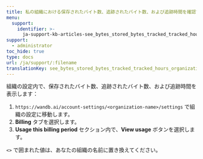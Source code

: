 ```yaml
---
title: 私の組織における保存されたバイト数、追跡されたバイト数、および追跡時間を確認するにはどうすればいいですか？
menu:
  support:
    identifier: >-
      ja-support-kb-articles-see_bytes_stored_bytes_tracked_tracked_hours_organization
support:
  - administrator
toc_hide: true
type: docs
url: /ja/support/:filename
translationKey: see_bytes_stored_bytes_tracked_tracked_hours_organization
---
```

組織の設定内で、保存されたバイト数、追跡されたバイト数、および追跡時間を表示します：

1. `https://wandb.ai/account-settings/<organization-name>/settings` で組織の設定に移動します。
2. **Billing** タブを選択します。
3. **Usage this billing period** セクション内で、**View usage** ボタンを選択します。

`<>` で囲まれた値は、あなたの組織の名前に置き換えてください。